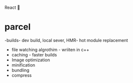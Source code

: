React 🚀 

# parcel 
-builds- 
dev build,
local sever,
HMR- hot module replacement
- file watching algrothim - wriiten in c++
- caching - faster builds
- Image optimization
- minification
- bundling
- compress

